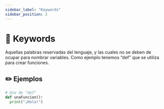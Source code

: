 ```yaml
---
sidebar_label: "Keywords"
sidebar_position: 2
---
```


# 🔑 Keywords 

Aquellas palabras reservadas del lenguaje, y las cuales no se deben de ocupar para nombrar variables. Como ejemplo tenemos “def” que se utiliza para crear funciones.

## ✏️ Ejemplos

```python title="Ejemplos de las palabras reservadas"
# Uso de "def"
def unaFuncion():
  print("¡Hola!")
```
